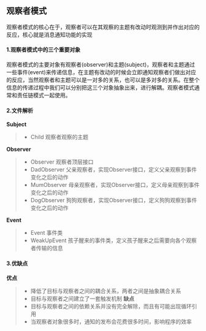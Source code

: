 ## 观察者模式
观察者模式的核心在于，观察者可以在其观察的主题有改动时观测到并作出对应的反应，核心就是消息通知功能的实现

#### 1.观察者模式中的三个重要对象
观察者模式的主要对象有观察者(observer)和主题(subject)，观察者和主题通过一些事件(event)来传递信息，在主题有改动的时候会立即通知观察者们做出对应的反应，当然观察者和主题可以是一对多的关系，也可以是多对多的关系。在整个信息的传递过程中我们可以分别把这三个对象抽象出来，进行解耦。观察者模式通常和责任链模式一起使用。

#### 2.文件解析
**Subject**
> - Child 观察者观察的主题

**Observer**
> - Observer 观察者顶层接口 
> - DadObserver 父亲观察者，实现Observer接口，定义父亲观察到事件变化之后的动作
> - MumObserver 母亲观察者，实现Observer接口，定义母亲观察到事件变化之后的动作
> - DogObserver 狗狗观察者，实现Observer接口，定义狗狗观察到事件变化之后的动作

**Event**
> - Event 事件类
> - WeakUpEvent 孩子醒来的事件类，定义孩子醒来之后需要向各个观察者传输的信息

#### 3.优缺点
**优点**
> - 降低了目标与观察者之间的耦合关系，两者之间是抽象耦合关系
> - 目标与观察者之间建立了一套触发机制
**缺点**
> - 目标与观察者之间的依赖关系并没有完全解除，而且有可能出现循环引用
> - 当观察者对象很多时，通知的发布会花费很多时间，影响程序的效率

